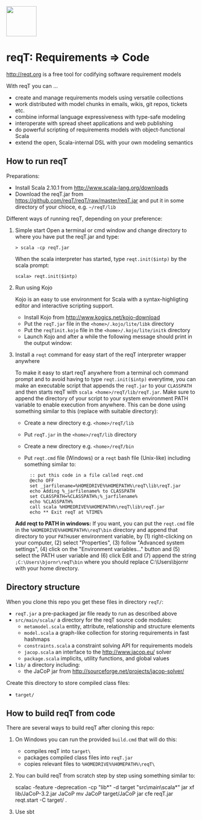 <img src="http://reqt.org/reqT.jpg" width="80"> 

reqT: Requirements => Code
==========================
http://reqt.org is a free tool for codifying software requirement models

With reqT you can ...
* create and manage requirements models using versatile collections
* work distributed with model chunks in emails, wikis, git repos, tickets etc.
* combine informal language expressiveness with type-safe modeling
* interoperate with spread sheet applications and web publishing
* do powerful scripting of requirements models with object-functional Scala
* extend the open, Scala-internal DSL with your own modeling semantics

How to run reqT
---------------
Preparations:
* Install Scala 2.10.1 from http://www.scala-lang.org/downloads
* Download the reqT.jar from https://github.com/reqT/reqT/raw/master/reqT.jar and put it in some directory of your chioce, e.g. `~/reqT/lib` 
 
Different ways of running reqT, depending on your preference:

1.  Simple start
    Open a terminal or cmd window and change directory to where you have put the reqT.jar and type: 
    
        > scala -cp reqT.jar
    
    When the scala interpreter has started, type `reqt.init($intp)` by the scala prompt:
    
        scala> reqt.init($intp)


2.  Run using Kojo

    Kojo is an easy to use environment for Scala with a syntax-highligting editor and interactive scripting support.
    * Install Kojo from http://www.kogics.net/kojo-download
    * Put the `reqT.jar` file in the `<home>/.kojo/lite/libk` directory
    * Put the `reqTinit.kojo` file in the `<home>/.kojo/lite/initk` directory
    * Launch Kojo and after a while the following message should print in the output window:
        
3.  Install a `reqt` command for easy start of the reqT interpreter wrapper anywhere

    To make it easy to start reqT anywhere from a terminal och command prompt and to avoid having to type `reqt.init($intp)` everytime, you can make an executable script that appends the `reqT.jar` to your `CLASSPATH` and then starts reqT with `scala <home>/reqT/lib/reqT.jar`. Make sure to append the directory of your script to your system environment PATH variable to enable execution from anywhere. This can be done using something similar to this (replace <home> with suitable directory):
    * Create a new directory e.g. `<home>/reqT/lib`
    * Put `reqT.jar` in the `<home>/reqT/lib` directory
    * Create a new directory e.g. `<home>/reqT/bin`
    * Put `reqt.cmd` file (Windows) or a `reqt` bash file (Unix-like) including something similar to:
        
            :: put this code in a file called reqt.cmd
            @echo OFF
            set _jarfilename=%HOMEDRIVE%%HOMEPATH%\reqT\lib\reqT.jar
            echo Adding %_jarfilename% to CLASSPATH
            set CLASSPATH=%CLASSPATH%;%_jarfilename%
            echo %CLASSPATH%
            call scala %HOMEDRIVE%%HOMEPATH%\reqT\lib\reqT.jar
            echo ** Exit reqT at %TIME%

    **Add reqt to PATH in windows:**  If you want, you can put the `reqt.cmd` file in the `%HOMEDRIVE%%HOMEPATH%\reqT\bin` directory and append that directory to your `PATH`user environment variable, by (1) right-clicking on your computer, (2) select "Properties", (3) follow "Advanced system settings", (4) click on the "Environment variables..." button and (5) select the PATH user variable and (6) click Edit and (7) append the string `;C:\Users\bjornr\reqT\bin` where you should replace C:\Users\bjornr with your home directory.     
        
        
Directory structure
-------------------
When you clone this repo you get these files in directory `reqT/`:
* `reqT.jar` a pre-packaged jar file ready to run as described above
* `src/main/scala/`  a directory for the reqT source code modules:
    * `metamodel.scala` entity, attribute, relationship and structure elements 
    * `model.scala`  a graph-like collection for storing requirements in fast hashmaps 
    * `constraints.scala`  a constraint solving API for requirements models
    * `jacop.scala`  an  interface to the http://www.jacop.eu/ solver
    * `package.scala` implicits, utility functions, and global values  
* `lib/` a directory including: 
    * the JaCoP jar from http://sourceforge.net/projects/jacop-solver/ 

Create this directory to store compiled class files:
* `target/` 

How to build reqT from code
---------------------------
There are several ways to build reqT after cloning this repo:

1. On Windows you can run the provided `build.cmd` that will do this:
    * compiles reqT into `target\`
    * packages compiled class files into `reqT.jar`
    * copies relevant files to `%HOMEDRIVE%%HOMEPATH%\reqT\`
    
2. You can build reqT from scratch step by step using something similar to:

      scalac -feature -deprecation -cp "lib\*" -d target "src\main\scala\*"
      jar xf lib/JaCoP-3.2.jar JaCoP
      mv JaCoP target/JaCoP
      jar cfe reqT.jar reqt.start -C target/ .

3. Use sbt